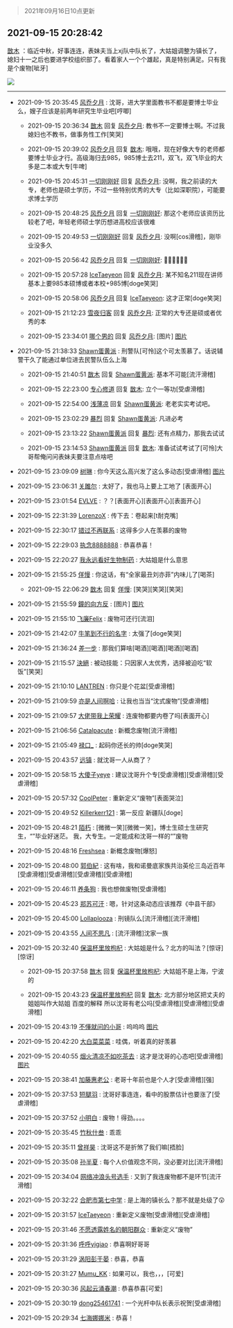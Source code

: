 > 2021年09月16日10点更新
<link rel="stylesheet" href="https://cdn.jsdelivr.net/gh/taotie6/sampleJSON@main/css/photo_show.css">
<meta name="referrer" content="no-referrer" />


 ## 2021-09-15 20:28:42 

 [㪚木](https://www.coolapk.com/feed/30010139?shareKey=MDY0ZDUyOGU2Y2U5NjE0MWYwZGY~) ：临近中秋，好事连连，表妹夫当上xj队中队长了，大姑姐调整为镇长了，媳妇十一之后也要进学校组织部了。看着家人一个个雄起，真是特别满足。只有我是个废物[呲牙] 

<div class="album">
<img class="img-item" src="http://image.coolapk.com/feed/2020/0418/16/1081091_3bb18a28_0273_0375@431x198.gif" />
</div>

 ------- 

- 2021-09-15 20:35:45 [风乔夕月](uid=2725527) : 沈哥，进大学里面教书不都是要博士毕业么，嫂子应该是前两年研究生毕业吧[哼唧] 

    - 2021-09-15 20:36:34 [㪚木](uid=1081091) 回复 [风乔夕月](uid=2725527): 教书不一定要博士啊。不过我媳妇也不教书，做事务性工作[笑哭] 

    - 2021-09-15 20:39:02 [风乔夕月](uid=2725527) 回复 [㪚木](uid=1081091): 哦哦，现在好像大专的老师都要博士毕业才行。高级海归去985，985博士去211，双飞，双飞毕业的大多是二本或大专[牛啤] 

    - 2021-09-15 20:45:31 [一切刚刚好](uid=701389) 回复 [风乔夕月](uid=2725527): 没啊，我之前读的大专，老师也是硕士学历，不过一些特别优秀的大专（比如深职院），可能要求博士学历 

    - 2021-09-15 20:48:25 [风乔夕月](uid=2725527) 回复 [一切刚刚好](uid=701389): 那这个老师应该资历比较老了吧，年轻老师硕士学历想进高校应该很难 

    - 2021-09-15 20:49:53 [一切刚刚好](uid=701389) 回复 [风乔夕月](uid=2725527): 没啊[cos滑稽]，刚毕业没多久 

    - 2021-09-15 20:56:42 [风乔夕月](uid=2725527) 回复 [一切刚刚好](uid=701389): 👍🏻👍🏻👍🏻 

    - 2021-09-15 20:57:28 [IceTaeyeon](uid=2789926) 回复 [风乔夕月](uid=2725527): 某不知名211现在讲师基本上要985本硕博或者本校+985博[doge笑哭] 

    - 2021-09-15 20:58:06 [风乔夕月](uid=2725527) 回复 [IceTaeyeon](uid=2789926): 这才正常[doge笑哭] 

    - 2021-09-15 21:12:23 [雪夜归客](uid=2369381) 回复 [风乔夕月](uid=2725527): 正常的大专还是硕或者优秀的本 

    - 2021-09-15 23:34:01 [哪个男的](uid=1057736) 回复 [风乔夕月](uid=2725527): [图片] [图片](http://image.coolapk.com/feed/2021/0915/23/1057736_5a641f54_0040_7512@1080x2400.jpeg)

- 2021-09-15 21:38:33 [Shawn蛋黄派](uid=2642278) : 刑警队[可怜]这个可太羡慕了。话说辅警干久了能通过单位进去民警队伍么上海 

    - 2021-09-15 21:40:51 [㪚木](uid=1081091) 回复 [Shawn蛋黄派](uid=2642278): 基本不可能[流汗滑稽] 

    - 2021-09-15 22:23:00 [专心修道](uid=3218687) 回复 [㪚木](uid=1081091): 立个一等功[受虐滑稽] 

    - 2021-09-15 22:54:00 [浅薄凉](uid=1630624) 回复 [Shawn蛋黄派](uid=2642278): 老老实实考试吧。 

    - 2021-09-15 23:02:29 [暴烈](uid=3307053) 回复 [Shawn蛋黄派](uid=2642278): 凡进必考 

    - 2021-09-15 23:13:22 [Shawn蛋黄派](uid=2642278) 回复 [暴烈](uid=3307053): 还有点精力，那我去试试 

    - 2021-09-15 23:14:53 [Shawn蛋黄派](uid=2642278) 回复 [㪚木](uid=1081091): 准备试试考试了[可怜]大哥帮俺问问表妹夫要注意点啥吧 

- 2021-09-15 23:09:09 [树琳](uid=1807052) : 你今天这么高兴发了这么多动态[受虐滑稽] [图片](http://image.coolapk.com/feed/2021/0501/19/1807052_e5f659d3_8076_8067@144x142.jpeg)

- 2021-09-15 23:06:31 [关雎尔](uid=1894365) : 太好了，我也马上要上工地了 [表面开心] 

- 2021-09-15 23:01:54 [EVLVE](uid=624501) : ？？[表面开心][表面开心][表面开心] 

- 2021-09-15 22:31:39 [LorenzoX](uid=645650) : 传下去：卷起来[t耐克嘴] 

- 2021-09-15 22:30:17 [错过不再联系](uid=521518) : 这得多少人在羡慕的废物 

- 2021-09-15 22:29:03 [执念8888888](uid=3461623) : 恭喜恭喜！ 

- 2021-09-15 22:20:27 [我永远看好生物制药](uid=3331493) : 大姑姐是什么意思 

- 2021-09-15 21:55:25 [佯慢](uid=888105) : 你这话，有“全家最丑刘亦菲”内味儿了[喝茶] 

    - 2021-09-15 22:06:29 [㪚木](uid=1081091) 回复 [佯慢](uid=888105): [笑哭][笑哭][笑哭] 

- 2021-09-15 21:55:59 [鐘的向方反](uid=1500903) : [图片] [图片](http://image.coolapk.com/feed/2021/0915/21/1500903_9ac70d8a_4158_7636@255x254.jpeg)

- 2021-09-15 21:55:10 [飞廉Felix](uid=900024) : 废物可还行[流泪] 

- 2021-09-15 21:42:07 [牛笔到不行的名字](uid=2374460) : 太强了[doge笑哭] 

- 2021-09-15 21:36:24 [差一步](uid=1514959) : 那我们算啥[喝酒][喝酒][喝酒][喝酒] 

- 2021-09-15 21:15:57 [決絕](uid=2288436) : 被动技能：只因家人太优秀，选择被迫吃“软饭”[笑哭] 

- 2021-09-15 21:10:10 [LANTREN](uid=2194571) : 你只是个花盆[受虐滑稽] 

- 2021-09-15 21:09:59 [亦是人间啊哈](uid=4119252) : 让我也当当“沈式废物”[受虐滑稽] 

- 2021-09-15 21:09:57 [大佬带我上荣耀](uid=3016539) : 连废物都要内卷了吗[表面开心] 

- 2021-09-15 21:06:56 [Catalpacute](uid=2905863) : 新概念废物[流汗滑稽] 

- 2021-09-15 21:05:49 [禄口_](uid=1005884) : 起码你还长的帅[doge笑哭] 

- 2021-09-15 20:43:57 [远镇](uid=1471248) : 就沈哥一人从商了？ 

- 2021-09-15 20:58:15 [大傻子yeye](uid=1019731) : 建议沈哥升个专[受虐滑稽][受虐滑稽][受虐滑稽] 

- 2021-09-15 20:57:32 [CoolPeter](uid=1437066) : 重新定义“废物”[表面哭泣] 

- 2021-09-15 20:49:52 [Killerkerr121](uid=1250349) : 第一反应 新疆队[doge] 

- 2021-09-15 20:48:21 [陌朽](uid=838229) : [微微一笑][微微一笑]，博士生硕士生研究生，“”毕业好迷茫。
我，大专生。一定能成和沈哥一样的“”废物 

- 2021-09-15 20:48:16 [Freshsea](uid=1997345) : 新概念废物[爆怒] 

- 2021-09-15 20:48:00 [郭伯紀](uid=2859803) : 这有啥，我和诺曼底家族共治英伦三岛近百年[受虐滑稽][受虐滑稽][受虐滑稽][受虐滑稽] 

- 2021-09-15 20:46:11 [养条狗](uid=1341990) : 我也想做废物[受虐滑稽] 

- 2021-09-15 20:45:23 [郑苏可汗](uid=678781) : 嗯，针对这条动态应该推荐《中县干部》 

- 2021-09-15 20:45:00 [Lollaplooza](uid=1749843) : 刑镜队么[流汗滑稽][流汗滑稽] 

- 2021-09-15 20:43:55 [人间不思凡](uid=2080265) : [流汗滑稽]沈家一族 

- 2021-09-15 20:32:40 [保温杯里放枸杞](uid=2901673) : 大姑姐是什么？北方的叫法？[惊讶][惊讶] 

    - 2021-09-15 20:37:58 [㪚木](uid=1081091) 回复 [保温杯里放枸杞](uid=2901673): 大姑姐不是上海，宁波的 

    - 2021-09-15 20:43:23 [保温杯里放枸杞](uid=2901673) 回复 [㪚木](uid=1081091): 北方部分地区把丈夫的姐姐叫作大姑姐  百度的解释 所以沈哥有老公吗[受虐滑稽][受虐滑稽][受虐滑稽] 

- 2021-09-15 20:43:19 [不懂就问的小哥](uid=1110297) : 呜呜呜 [图片](http://image.coolapk.com/feed/2021/0915/20/1110297_0027d067_9798_2264@720x678.jpeg)

- 2021-09-15 20:42:20 [大白菜菜菜](uid=2081020) : 哇偶，听着真的好羡慕 

- 2021-09-15 20:40:55 [烟火清凉不如吃茶去](uid=4279524) : 这才是沈哥的心态吧[受虐滑稽] [图片](http://image.coolapk.com/feed/2019/0405/16/1081091_1554454676_0752@560x298.gif)

- 2021-09-15 20:38:41 [加藤惠老公](uid=1266680) : 老哥十年前也是个人才[受虐滑稽][强] 

- 2021-09-15 20:37:53 [短腿羽](uid=3861796) : 沈哥好事连连，看中的股票估计也要涨了[受虐滑稽] 

- 2021-09-15 20:37:52 [小明白](uid=1069318) : 废物！得劲。。。。 

- 2021-09-15 20:35:45 [竹秋什叁](uid=2319428) : 乖乖 

- 2021-09-15 20:35:11 [曾祥昊](uid=6695078) : 沈哥这不是折煞了我们嘛[捂脸] 

- 2021-09-15 20:35:08 [孙半夏](uid=1851173) : 每个人价值观念不同，没必要对比[流汗滑稽] 

- 2021-09-15 20:34:04 [网络冲浪头号选手](uid=1864467) : 又到了我连废物都不是环节[流汗滑稽] 

- 2021-09-15 20:32:22 [合肥市第七中学](uid=3597151) : 是上海的镇长么？那不就是处级了😲 

- 2021-09-15 20:31:57 [IceTaeyeon](uid=2789926) : 重新定义废物[受虐滑稽][受虐滑稽] 

- 2021-09-15 20:31:46 [不愿透露姓名的朝阳群众](uid=2170943) : 重新定义“废物” 

- 2021-09-15 20:31:36 [呼呼yigiao](uid=3884903) : 恭喜啊好哥哥 

- 2021-09-15 20:31:29 [涡阳彭于晏](uid=3115467) : 恭喜，恭喜 

- 2021-09-15 20:31:27 [Mumu_KK](uid=1355663) : 如果可以，我也，，，[可爱] 

- 2021-09-15 20:30:36 [风起云涌春潮](uid=2903311) : 恭喜恭喜[可爱] 

- 2021-09-15 20:30:19 [dong25461741](uid=1268657) : 一个光杆中队长表示祝贺[受虐滑稽] 

- 2021-09-15 20:29:34 [七海娜娜米](uid=2406420) : 恭喜！ 

